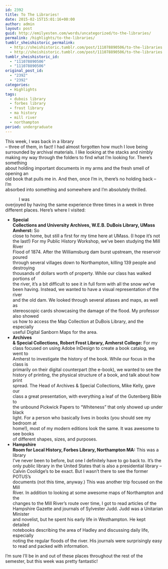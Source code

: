 ```yaml
---
id: 2392
title: To The Libraries!
date: 2015-02-15T15:01:16+00:00
author: admin
layout: post
guid: http://emilyesten.com/words/uncategorized/to-the-libraries/
permalink: /highlights/to-the-libraries/
tumblr_sheishistoric_permalink:
  - http://sheishistoric.tumblr.com/post/111078890506/to-the-libraries
  - http://sheishistoric.tumblr.com/post/111078890506/to-the-libraries
tumblr_sheishistoric_id:
  - "111078890506"
  - "111078890506"
original_post_id:
  - "2392"
  - "2392"
categories:
  - Highlights
tags:
  - dubois library
  - forbes library
  - frost library
  - ma history
  - mill river
  - northampton
period: undergraduate
---
```

This week, I was back in a library  
– three of them, in fact! I had almost forgotten how much I love being  
surrounded by archival materials. I like looking at the stacks and nimbly  
making my way through the folders to find what I’m looking for. There’s something  
about holding important documents in my arms and the fresh smell of opening an  
old book that pulls me in. And then, once I’m in, there’s no holding back – I’m  
absorbed into something and somewhere and I’m absolutely thrilled.

<!-- more -->

           I was  
overjoyed by having the same experience three times in a week in three  
different places. Here’s where I visited:

  * **Special  
    Collections and University Archives, W.E.B. DuBois Library, UMass Amherst:** So  
    close to home, but still a first for my time here at UMass. (I hope it’s not  
    the last!) For my Public History Workshop, we’ve been studying the Mill River  
    Flood of 1874. After the Williamsburg dam burst upstream, the reservoir poured  
    through several villages down to Northampton, killing 139 people and destroying  
    thousands of dollars worth of property. While our class has walked portions of  
    the river, it’s a bit difficult to see it in full form with all the snow we’ve  
    been having. Instead, we wanted to have a visual representation of the river  
    and the old dam. We looked through several atlases and maps, as well as  
    stereoscopic cards showcasing the damage of the flood. My professor also showed  
    us how to access the Map Collection at DuBois Library, and the especially  
    useful Digital Sanborn Maps for the area.
  * **Archives  
    & Special Collections, Robert Frost Library, Amherst College:** For my  
    class focused on using Adobe InDesign to create a book catalog, we went to  
    Amherst to investigate the history of the book. While our focus in the class is  
    primarily on their digital counterpart (the e-book), we wanted to see the  
    history of printing, the physical structure of a book, and talk about how print  
    spread. The Head of Archives & Special Collections, Mike Kelly, gave our  
    class a great presentation, with everything a leaf of the Gutenberg Bible to  
    the unbound Pickwick Papers to “Whiteness” that only showed up under black  
    light. For a person who basically lives in books (you should see my bedroom at  
    home!), most of my modern editions look the same. It was awesome to see books  
    of different shapes, sizes, and purposes.
  * **Hampshire  
    Room for Local History, Forbes Library, Northampton MA:** This was a library  
    I’ve never been to before, but one I definitely have to go back to. It’s the  
    only public library in the United States that is also a presidential library –  
    Calvin Coolidge’s to be exact. But I wasn’t there to see the former POTUS’s  
    documents (not this time, anyway.) This was another trip focused on the Mill  
    River. In addition to looking at some awesome maps of Northampton and the  
    changes to the Mill River’s route over time, I got to read articles of the  
    Hampshire Gazette and journals of Sylvester Judd. Judd was a Unitarian Minister  
    and novelist, but he spent his early life in Westhampton. He kept detailed  
    notebooks describing the area of Hadley and discussing daily life, especially  
    noting the regular floods of the river. His journals were surprisingly easy to read and packed with information. 

I&rsquo;m sure I&rsquo;ll be in and out of these places throughout the rest of the semester, but this week was pretty fantastic! 
